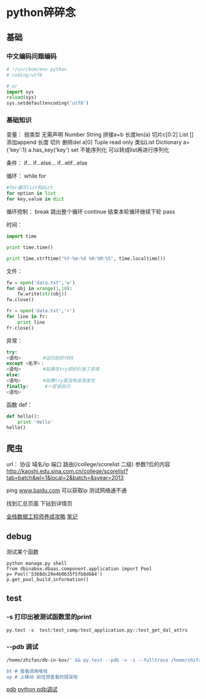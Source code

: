 # python碎碎念

## 基础
### 中文编码问题编码
```python
# !/usr/bom/env python
# coding:utf8 

# or 
import sys 
reload(sys)
sys.setdefaultencoding('utf8')
```

### 基础知识
变量： 弱类型 无需声明
Number
String 拼接a+b 长度len(a) 切片c[0:2] 
List [] 添加append 长度 切片 删除del a[0] 
Tuple read only  类似List
Dictionary a={'key':1}  a.has_key('key')
set 不能序列化 可以转成list再进行序列化

条件：
if...
if…else...
if…elif…else

循环：
while
for
```python
#for遍历list和dict
for option in list
for key,value in dict
```
循环控制：
break 跳出整个循环
continue 结束本轮循环继续下轮
pass 

时间：
```python
import time 

print time.time()

print time.strftime("%Y-%m-%d %H:%M:%S", time.localtime()) 

```

文件：
```python 
fw = open('data.txt','w')
for obj in xrange(1,10):
	fw.write(str(obj))
fw.close()

fr = open('data.txt','r')
for line in fr:
	print line 
fr.close()
```

异常：
```python
try:
<语句>        #运行别的代码
except <名字>：
<语句>        #如果在try部份引发了异常
else:
<语句>        #如果try里没有异常发生
finally:	  #一定会执行
<语句>	
```
函数 def：
```python 
def hello():
	print 'Hello'
hello()
```

## 爬虫

url： 协议 域名/ip 端口 路由(/college/scorelist 二级) 参数?后的内容
http://kaoshi.edu.sina.com.cn/college/scorelist?tab=batch&wl=1&local=2&batch=&syear=2013

ping www.baidu.com 
可以获取ip 测试网络通不通

找到汇总页面 下钻到详情页 

[全栈数据工程师养成攻略](https://github.com/Honlan/fullstack-data-engineer)
[笔记](http://note.youdao.com/share/?id=2155cf875395e84d92ef80baeae7c3c0&type=notebook#/)

## debug
测试某个函数

```
python manage.py shell
from dbinabox.dbaas.component.application import Pool
p= Pool('5368dc29e4b0635f5fb8d664')
p.get_pool_build_information()
```
## test

### -s 打印出被测试函数里的print
```python 
py.test -s  test/test_comp/test_application.py::test_get_dal_attrs
```

### --pdb 调试

```bash
/home/zhifan/db-in-box/' && py.test --pdb -v -s --fulltrace /home/zhifan/db-in-box/DBInBoxWeb/dbinabox/dbaas/test/test_database/test_mongo/test_t.py::test_a

bt # 查看调用堆栈
up # 上移动 前往想查看的错误地
```

[pdb](https://docs.python.org/3.2/library/pdb.html)
[python pdb调试](http://www.cnblogs.com/chencheng/p/3161778.html)